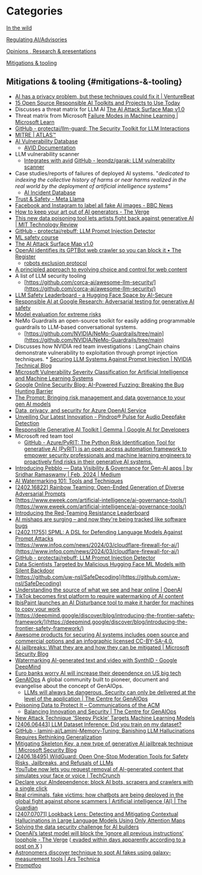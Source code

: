# Categories

[In the wild](https://github.com/grapesfrog/GAI-is-going-well/blob/main/in-the-wild.md#in-the-wild-in-the-wild)

[Regulating AI/Advisories](https://github.com/grapesfrog/GAI-is-going-well/blob/main/regulate-ai.md#regulating-ai--advisories-regulating-ai-advisories)

[Opinions , Research & presentations ](https://github.com/grapesfrog/GAI-is-going-well/blob/main/opinion.md#opinions--research--presentations-opinions-research--presentations)

[Mitigations & tooling](https://github.com/grapesfrog/GAI-is-going-well/blob/main/mitigation.md#mitigations--tooling-mitigations--tooling)

## Mitigations & tooling {#mitigations-&-tooling}

* [AI has a privacy problem, but these techniques could fix it | VentureBeat](https://venturebeat.com/ai/ai-has-a-privacy-problem-but-these-techniques-could-fix-it/)
* [15 Open Source Responsible AI Toolkits and Projects to Use Today](https://opendatascience.com/15-open-source-responsible-ai-toolkits-and-projects-to-use-today/)
* Discusses a threat matrix for LLM AI
         [The AI Attack Surface Map v1.0](https://danielmiessler.com/blog/the-ai-attack-surface-map-v1-0/)
* Threat matrix from Microsoft
         [Failure Modes in Machine Learning | Microsoft Learn](https://learn.microsoft.com/en-us/security/engineering/failure-modes-in-machine-learning)
* [GitHub - protectai/llm-guard: The Security Toolkit for LLM Interactions](https://github.com/laiyer-ai/llm-guard)
* [MITRE | ATLAS™](https://atlas.mitre.org/)
* [AI Vulnerability Database](https://avidml.org/)
  * [AVID Documentation](https://avidml.gitbook.io/doc/)
* LLM vulnerability scanner
  * [Integrates with avid](https://avidml.org/blog/garak-integration/)  [GitHub - leondz/garak: LLM vulnerability scanner](https://github.com/leondz/garak)
* Case studies/reports of failures of deployed AI systems. "_dedicated to indexing the collective history of harms or near harms realized in the real world by the deployment of artificial intelligence systems"_
  * [AI Incident Database](https://incidentdatabase.ai/)
* [Trust & Safety - Meta Llama](https://ai.meta.com/llama/purple-llama/)
* [Facebook and Instagram to label all fake AI images - BBC News](https://www.bbc.co.uk/news/technology-68215619)
* [How to keep your art out of AI generators - The Verge](https://www.theverge.com/24063327/ai-art-protect-images-copyright-generators)
* [This new data poisoning tool lets artists fight back against generative AI | MIT Technology Review](https://www.technologyreview.com/2023/10/23/1082189/data-poisoning-artists-fight-generative-ai/)
* [GitHub - protectai/rebuff: LLM Prompt Injection Detector](https://github.com/protectai/rebuff)
* [ML safety course](https://course.mlsafety.org/)
* [The AI Attack Surface Map v1.0](https://danielmiessler.com/p/the-ai-attack-surface-map-v1-0/)
* [OpenAI identifies its GPTBot web crawler so you can block it • The Register](https://www.theregister.com/2023/08/08/openai_scraping_software/)
  * [robots exclusion protocol](https://www.rfc-editor.org/rfc/rfc9309.html)
* [A principled approach to evolving choice and control for web content](https://blog.google/technology/ai/ai-web-publisher-controls-sign-up/)
* A list of LLM security tooling
  * [https://github.com/corca-ai/awesome-llm-security/](https://github.com/corca-ai/awesome-llm-security/)
* [LLM Safety Leaderboard - a Hugging Face Space by AI-Secure](https://huggingface.co/spaces/AI-Secure/llm-trustworthy-leaderboard)
* [Responsible AI at Google Research: Adversarial testing for generative AI safety](https://blog.research.google/2023/11/responsible-ai-at-google-research_16.html)
* [Model evaluation for extreme risks](https://arxiv.org/pdf/2305.15324.pdf)
* NeMo Guardrails an open-source toolkit for easily adding programmable guardrails to LLM-based conversational systems.
  * [https://github.com/NVIDIA/NeMo-Guardrails/tree/main](https://github.com/NVIDIA/NeMo-Guardrails/tree/main)
* Discusses how NVIDIA  red team  investigations : LangChain chains demonstrate vulnerability to exploitation through prompt injection techniques.
        * [Securing LLM Systems Against Prompt Injection | NVIDIA Technical Blog](https://developer.nvidia.com/blog/securing-llm-systems-against-prompt-injection/)
* [Microsoft Vulnerability Severity Classification for Artificial Intelligence and Machine Learning Systems](https://www.microsoft.com/en-us/msrc/aibugbar)
* [Google Online Security Blog: AI-Powered Fuzzing: Breaking the Bug Hunting Barrier](https://security.googleblog.com/2023/08/ai-powered-fuzzing-breaking-bug-hunting.html)
* [The Prompt: Bringing risk management and data governance to your gen AI models](https://google.smh.re/33Q3)
* [Data, privacy, and security for Azure OpenAI Service](https://learn.microsoft.com/en-us/legal/cognitive-services/openai/data-privacy)
* [Unveiling Our Latest Innovation - ​​Pindrop® Pulse for Audio Deepfake Detection](https://www.pindrop.com/blog/unveiling-our-latest-innovation-pindrop-pulse-for-audio-deepfake-detection)  
* [Responsible Generative AI Toolkit | Gemma | Google AI for Developers](https://ai.google.dev/responsible)
* Microsoft red team tool
  * [GitHub - Azure/PyRIT: The Python Risk Identification Tool for generative AI (PyRIT) is an open access automation framework to empower security professionals and machine learning engineers to proactively find risks in their generative AI systems.](https://github.com/Azure/PyRIT)
* [Introducing Pebblo — Data Visibility & Governance for Gen-AI apps | by Sridhar Ramaswamy | Feb, 2024 | Medium](https://medium.com/@sridhar_ramaswamy/introducing-pebblo-data-visibility-governance-for-gen-ai-apps-086ca8a62d10)
* [AI Watermarking 101: Tools and Techniques](https://huggingface.co/blog/watermarking)
* [[2402.16822] Rainbow Teaming: Open-Ended Generation of Diverse Adversarial Prompts](https://arxiv.org/abs/2402.16822)
* [https://www.eweek.com/artificial-intelligence/ai-governance-tools/](https://www.eweek.com/artificial-intelligence/ai-governance-tools/)
* [Introducing the Red-Teaming Resistance Leaderboard](https://huggingface.co/blog/leaderboard-haizelab)
* [AI mishaps are surging – and now they're being tracked like software bugs](https://www.theregister.com/2024/03/08/ai_mishaps_are_surging_and/)
* [[2402.11755] SPML: A DSL for Defending Language Models Against Prompt Attacks](https://arxiv.org/abs/2402.11755)
* [https://www.infoq.com/news/2024/03/cloudflare-firewall-for-ai/](https://www.infoq.com/news/2024/03/cloudflare-firewall-for-ai/)
* [GitHub - protectai/rebuff: LLM Prompt Injection Detector](https://github.com/protectai/rebuff)
* [Data Scientists Targeted by Malicious Hugging Face ML Models with Silent Backdoor](https://jfrog.com/blog/data-scientists-targeted-by-malicious-hugging-face-ml-models-with-silent-backdoor)
* [https://github.com/uw-nsl/SafeDecoding](https://github.com/uw-nsl/SafeDecoding)
* [Understanding the source of what we see and hear online | OpenAI](https://openai.com/index/understanding-the-source-of-what-we-see-and-hear-online)
* [TikTok becomes first platform to require watermarking of AI content](https://www.theregister.com/2024/05/10/tiktok_ai_watermarks/)
* [IbisPaint launches an AI Disturbance tool to make it harder for machines to copy your work](https://www.engadget.com/ibispaint-launches-an-ai-disturbance-tool-to-make-it-harder-for-machines-to-copy-your-work-131015685.html?src=rss)
* [https://deepmind.google/discover/blog/introducing-the-frontier-safety-framework/](https://deepmind.google/discover/blog/introducing-the-frontier-safety-framework/)
* [Awesome products for securing AI systems includes open source and commercial options and an infographic licensed CC-BY-SA-4.0.](https://github.com/zmre/awesome-security-for-ai)
* [AI jailbreaks: What they are and how they can be mitigated | Microsoft Security Blog](https://www.microsoft.com/en-us/security/blog/2024/06/04/ai-jailbreaks-what-they-are-and-how-they-can-be-mitigated/)
* [Watermarking AI-generated text and video with SynthID - Google DeepMind](https://deepmind.google/discover/blog/watermarking-ai-generated-text-and-video-with-synthid/)
* [Euro banks worry AI will increase their dependence on US big tech](https://www.theregister.com/2024/06/10/euro_banks_worry_ai_us_tech/)
* [GenAIOps](https://genaiops.ai/) A global community built to pioneer, document and evangelise about the concept of GenAIOps. 
    * [LLMs will always be dangerous. Security can only be delivered at the level of the application | The Centre for GenAIOps](https://genaiops.ai/llms-will-always-be-dangerous-security-can-only-be-delivered-at-the-level-of-the-application)
* [Poisoning Data to Protect It – Communications of the ACM](https://cacm.acm.org/news/poisoning-data-to-protect-it/)
    * [Balancing Innovation and Security | The Centre for GenAIOps](https://genaiops.ai/balancing-innovation-and-security)
* [New Attack Technique 'Sleepy Pickle' Targets Machine Learning Models](https://thehackernews.com/2024/06/new-attack-technique-sleepy-pickle.html?m=1)
* [[2406.06443] LLM Dataset Inference: Did you train on my dataset?](https://arxiv.org/abs/2406.06443)
* [GitHub - lamini-ai/Lamini-Memory-Tuning: Banishing LLM Hallucinations Requires Rethinking Generalization](https://github.com/lamini-ai/Lamini-Memory-Tuning)
* [Mitigating Skeleton Key, a new type of generative AI jailbreak technique | Microsoft Security Blog](https://www.microsoft.com/en-us/security/blog/2024/06/26/mitigating-skeleton-key-a-new-type-of-generative-ai-jailbreak-technique/)
* [[2406.18495] WildGuard: Open One-Stop Moderation Tools for Safety Risks, Jailbreaks, and Refusals of LLMs](https://arxiv.org/abs/2406.18495)
* [YouTube now lets you request removal of AI-generated content that simulates your face or voice | TechCrunch](https://techcrunch.com/2024/07/01/youtube-now-lets-you-request-removal-of-ai-generated-content-that-simulates-your-face-or-voice/)
* [Declare your AIndependence: block AI bots, scrapers and crawlers with a single click](https://blog.cloudflare.com/declaring-your-aindependence-block-ai-bots-scrapers-and-crawlers-with-a-single-click)
* [Real criminals, fake victims: how chatbots are being deployed in the global fight against phone scammers | Artificial intelligence (AI) | The Guardian](https://www.theguardian.com/technology/article/2024/jul/07/ai-chatbots-phone-scams)
* [[2407.07071] Lookback Lens: Detecting and Mitigating Contextual Hallucinations in Large Language Models Using Only Attention Maps](https://arxiv.org/abs/2407.07071)
* [Solving the data security challenge for AI builders](https://www.hashicorp.com/blog/solving-the-data-security-challenge-for-ai-builders)
* [OpenAI’s latest model will block the ‘ignore all previous instructions’ loophole - The Verge](https://www.theverge.com/2024/7/19/24201414/openai-chatgpt-gpt-4o-prompt-injection-instruction-hierarchy) ([ evaded within days apparently according to a post on  X](https://x.com/elder_plinius/status/1814023961535295918?s=46&t=dYaCeu-tFWb5QJSJ3axkiQ) )
* [Astronomers discover technique to spot AI fakes using galaxy-measurement tools | Ars Technica](https://arstechnica.com/information-technology/2024/07/astronomers-discover-technique-to-spot-ai-fakes-using-galaxy-measurement-tools/)
* [Promptfoo](https://www.promptfoo.dev)
